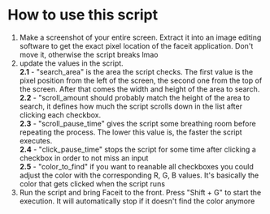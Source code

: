 # How to use this script

1. Make a screenshot of your entire screen. Extract it into an image editing software to get the exact pixel location of the faceit application. Don't move it, otherwise the script breaks lmao
2. update the values in the script. <br/>
   __2.1__ - "search_area" is the area the script checks. The first value is the pixel position from the left of the screen, the second one from the top of the screen. After that comes the width and height of the area to search.<br/>
   __2.2__ - "scroll_amount should probably match the height of the area to search, it defines how much the script scrolls down in the list after clicking each checkbox.<br/>
   __2.3__ - "scroll_pause_time" gives the script some breathing room before repeating the process. The lower this value is, the faster the script executes.<br/>
   __2.4__ - "click_pause_time" stops the script for some time after clicking a checkbox in order to not miss an input<br/>
   __2.5__ - "color_to_find" if you want to reanable all checkboxes you could adjust the color with the corresponding R, G, B values. It's basically the color that gets clicked when the script runs<br/>
3. Run the script and bring Faceit to the front. Press "Shift + G" to start the execution. It will automatically stop if it doesn't find the color anymore
